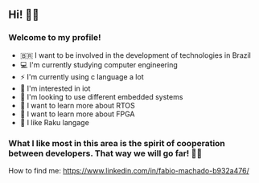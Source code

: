 ## Hi! 👋🏾
### Welcome to my profile!

- 🇧🇷 I want to be involved in the development of technologies in Brazil
- 💻 I'm currently studying computer engineering
- ⚡ I'm currently using c language a lot
- 🔭 I'm interested in iot
- 🔭 I'm looking to use different embedded systems
- 🌱 I want to learn more about RTOS
- 🌱 I want to learn more about FPGA
- 🦋 I like Raku langage

### What I like most in this area is the spirit of cooperation between developers. That way we will go far! 🚀🚀

How to find me: https://www.linkedin.com/in/fabio-machado-b932a476/

